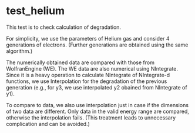 # test_helium

This test is to check calculation of degradation.

For simplicity, we use the parameters of Helium gas and consider
4 generations of electrons. (Further generations are obtained using
the same algorithm.)

The numerically obtained data are compared with those from 
WolfranEngine (WE). The WE data are also numerical using NIntegrate.
Since it is a heavy operation to calculate NIntegrate of NIntegrate-d
functions, we use Interpolation for the degradation of the previous
generation (e.g., for y3, we use interpolated y2 obained from NIntegrate
of y1).

To compare to data, we also use interpolation just in case if the dimensions
of two data are different. Only data in the valid energy range are compared,
otherwise the interpolation fails.
(This treatment leads to unnecessary complication and can be avoided.)
